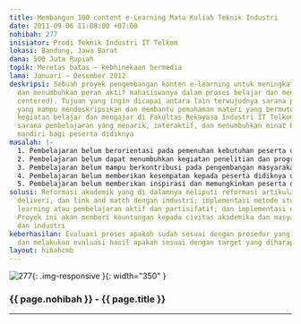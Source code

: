 ```yaml
---
title: Membangun 100 content e-Learning Mata Kuliah Teknik Industri
date: 2011-09-06 11:08:00 +07:00
nohibah: 277
inisiator: Prodi Teknik Industri IT Telkom
lokasi: Bandung, Jawa Barat
dana: 500 Juta Rupiah
topik: Meretas batas – kebhinekaan bermedia
lama: Januari – Desember 2012
deskripsi: Sebuah proyek pengembangan konten e-learning untuk meningkatkan mutu pendidikan
  dan menumbuhkan peran aktif mahasiswanya dalam proses belajar dan mengajar (students
  centered). Tujuan yang ingin dicapai antara lain terwujudnya sarana pembelajaran
  yang mampu mendeskripsikan dan membantu pemahaman materi yang bermutu untuk menunjang
  kegiatan belajar dan mengajar di Fakultas Rekayasa Industri IT Telkom, serta terwujudnya
  sarana pembelajaran yang menarik, interaktif, dan menumbuhkan minat belajar secara
  mandiri bagi peserta didiknya
masalah: |-
  1. Pembelajaran belum berorientasi pada pemenuhan kebutuhan peserta didik sehingga mampu mengembangkan kapabilitas intelektual peserta didik untuk pribadi yang bertanggung jawab dan mampu berkontribusi pada daya saing bangsa;
  2. Pembelajaran belum dapat menumbuhkan kegiatan penelitian dan program ekstrakulikuler sehingga terbentuk inkubator yang membantu pengembangan sistem ekonomi berbasis ilmu pengetahuan yang adaptif dan berkelanjutan dan integrasi teknologi terkini untuk memaksimalkan akses dan penerapan ilmu pengetahuan mutakhir;
  3. Pembelajaran belum mampu berkontribusi pada pengembangan masyarakat demokratis beradab, terbuka, dan memenuhi kriteria akuntabilitas publik;
  4. Pembelajaran belum memberikan kesempatan kepada peserta didiknya untuk mengikuti proses pembelajaran yang tak terbatas;
  5. Pembelajaran belum memberikan inspirasi dan memungkinkan peserta didik untuk mengembangkan dirinya sampai pada peringkat tertinggi sepanjang hidupnya. Dengan demikian, mereka dapat tumbuh secara intelektual dan emosional, terampil untuk bekerja, mampu berkontribusi kepada masyarakat, dan mampu memenuhi kebutuhan pribadinya
solusi: Reformasi akademik yang di dalamnya meliputi reformasi artikulasi nilai, integrasi
  deliveri, dan link and match dengan industri; implementasi metode student centered
  learning atau pembelajaran aktif dan partisifatif; dan implementasi e-learning.
  Proyek ini akan memberi keuntungan kepada civitas akademika dan masyarakat umum
  dan industri
keberhasilan: Evaluasi proses apakah sudah sesuai dengan prosedur yang ditentukan
  dan melakukan evaluasi hasil apakah sesuai dengan target yang diharapkan
layout: hibahcmb
---
```


![277](/static/img/hibahcmb/277.png){: .img-responsive }{: width="350" }

### {{ page.nohibah }} - {{ page.title }}

---

